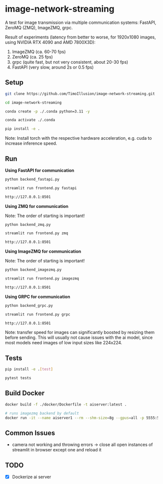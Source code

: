 # image-network-streaming

A test for image transmission via multiple communication systems: FastAPI, ZeroMQ (ZMQ), ImageZMQ, grpc.

Result of experiments (latency from better to worse, for 1920x1080 images, using NVIDIA RTX 4090 and AMD 7800X3D):

1. ImageZMQ (ca. 60-70 fps)
2. ZeroMQ (ca. 25 fps)
3. grpc (quite fast, but not very consistent, about 20-30 fps)
4. FastAPI (very slow, around 2s or 0.5 fps)

## Setup

```bash
git clone https://github.com/TimoIllusion/image-network-streaming.git

cd image-network-streaming

conda create -p ./.conda python=3.11 -y

conda activate ./.conda

pip install -e .

```
Note: Install torch with the respective hardware acceleration, e.g. cuda to increase inference speed.

## Run

**Using FastAPI for communication**

```bash
python backend_fastapi.py

streamlit run frontend.py fastapi

http://127.0.0.1:8501
```

**Using ZMQ for communication**

Note: The order of starting is important!

```bash
python backend_zmq.py

streamlit run frontend.py zmq

http://127.0.0.1:8501
```

**Using ImageZMQ for communication**

Note: The order of starting is important!

```bash
python backend_imagezmq.py

streamlit run frontend.py imagezmq

http://127.0.0.1:8501
```

**Using GRPC for communication**

```bash
python backend_grpc.py

streamlit run frontend.py grpc

http://127.0.0.1:8501
```

Note: transfer speed for images can significantly boosted by resizing them before sending. This will usually not cause issues with the ai model, since most models need images of low input sizes like 224x224.

## Tests

```bash
pip install -e .[test]
```

```bash
pytest tests
```
## Build Docker

```bash
docker build -f ./docker/Dockerfile -t aiserver:latest .
```

```bash
# runs imagezmq backend by default
docker run -it --name aiserver1 --rm --shm-size=8g --gpus=all -p 5555:5555 aiserver:latest
```

## Common Issues

- camera not working and throwing errors -> close all open instances of streamlit in browser except one and reload it

## TODO

- [x] Dockerize ai server